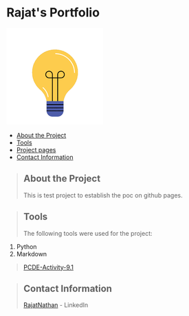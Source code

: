 # Rajat's Portfolio
![](hello.gif)

* [About the Project](#about_the_project)
* [Tools](#tools)
* [Project pages](#project_pages)
* [Contact Information](#contact)


<a class="anchor" id="about_the_project"></a>
> ## About the Project
> This is test project to establish the poc on github pages.

<a class="anchor" id="tools"></a>

> ## Tools
> The following tools were used for the project:
1. Python
2. Markdown

<a class="anchor" id="project_pages"></a>
>[PCDE-Activity-9.1](https://raznat.github.io/PCDE-Activity-9.1/)

<a class="anchor" id="contact"></a>
>## Contact Information
> [RajatNathan](www.linkedin.com/in/rajatnathan) - LinkedIn

